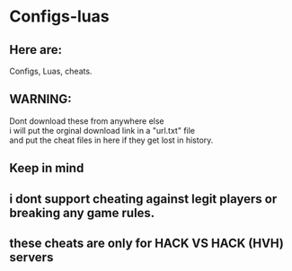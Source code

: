 # Configs-luas
## Here are:
Configs,
Luas, 
cheats.
## WARNING:
Dont download these from anywhere else<br>
i will put the orginal download link in a "url.txt" file<br>
and put the cheat files in here if they get lost in history.<br>
## Keep in mind
## i dont support cheating against legit players or breaking any game rules.
## these cheats are only for HACK VS HACK (HVH) servers
